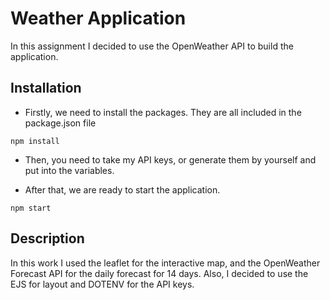 # Weather Application

In this assignment I decided to use the OpenWeather API to build the application.

## Installation

* Firstly, we need to install the packages. They are all included in the package.json file

```
npm install
```

* Then, you need to take my API keys, or generate them by yourself and put into the variables.

* After that, we are ready to start the application.

```
npm start
```

## Description

In this work I used the leaflet for the interactive map, and the OpenWeather Forecast API for the daily forecast for 14 days. Also, I decided to use the EJS for layout and DOTENV for the API keys.